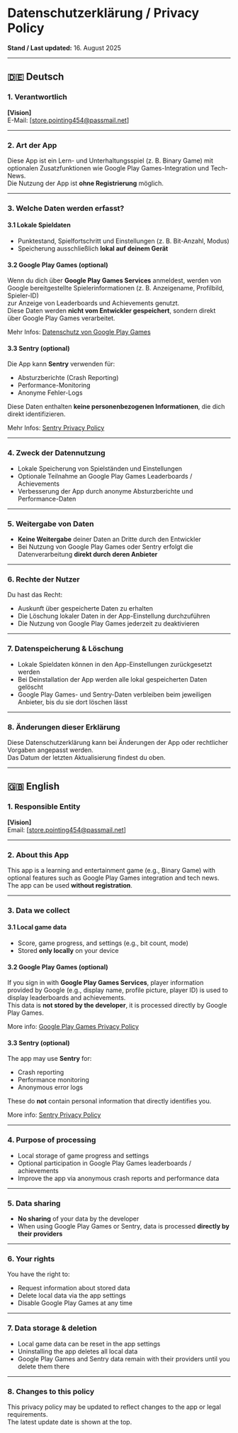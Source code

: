 # Datenschutzerklärung / Privacy Policy

**Stand / Last updated:** 16. August 2025  

---

## 🇩🇪 Deutsch

### 1. Verantwortlich
**[Vision]**  
E-Mail: [store.pointing454@passmail.net]  

---

### 2. Art der App
Diese App ist ein Lern- und Unterhaltungs­spiel (z. B. Binary Game) mit optionalen Zusatzfunktionen wie Google Play Games-Integration und Tech-News.  
Die Nutzung der App ist **ohne Registrierung** möglich.

---

### 3. Welche Daten werden erfasst?

#### 3.1 Lokale Spieldaten
- Punktestand, Spielfortschritt und Einstellungen (z. B. Bit-Anzahl, Modus)  
- Speicherung ausschließlich **lokal auf deinem Gerät**  

#### 3.2 Google Play Games (optional)
Wenn du dich über **Google Play Games Services** anmeldest, werden von Google bereitgestellte Spielerinformationen (z. B. Anzeigename, Profilbild, Spieler-ID)  
zur Anzeige von Leaderboards und Achievements genutzt.  
Diese Daten werden **nicht vom Entwickler gespeichert**, sondern direkt über Google Play Games verarbeitet.  

Mehr Infos: [Datenschutz von Google Play Games](https://policies.google.com/privacy)

#### 3.3 Sentry (optional)
Die App kann **Sentry** verwenden für:  
- Absturzberichte (Crash Reporting)  
- Performance-Monitoring  
- Anonyme Fehler-Logs  

Diese Daten enthalten **keine personenbezogenen Informationen**, die dich direkt identifizieren.  

Mehr Infos: [Sentry Privacy Policy](https://sentry.io/privacy/)

---

### 4. Zweck der Datennutzung
- Lokale Speicherung von Spielständen und Einstellungen  
- Optionale Teilnahme an Google Play Games Leaderboards / Achievements  
- Verbesserung der App durch anonyme Absturzberichte und Performance-Daten

---

### 5. Weitergabe von Daten
- **Keine Weitergabe** deiner Daten an Dritte durch den Entwickler  
- Bei Nutzung von Google Play Games oder Sentry erfolgt die Datenverarbeitung **direkt durch deren Anbieter**

---

### 6. Rechte der Nutzer
Du hast das Recht:  
- Auskunft über gespeicherte Daten zu erhalten  
- Die Löschung lokaler Daten in der App-Einstellung durchzuführen  
- Die Nutzung von Google Play Games jederzeit zu deaktivieren

---

### 7. Datenspeicherung & Löschung
- Lokale Spieldaten können in den App-Einstellungen zurückgesetzt werden  
- Bei Deinstallation der App werden alle lokal gespeicherten Daten gelöscht  
- Google Play Games- und Sentry-Daten verbleiben beim jeweiligen Anbieter, bis du sie dort löschen lässt

---

### 8. Änderungen dieser Erklärung
Diese Datenschutzerklärung kann bei Änderungen der App oder rechtlicher Vorgaben angepasst werden.  
Das Datum der letzten Aktualisierung findest du oben.

---

## 🇬🇧 English

### 1. Responsible Entity
**[Vision]**  
Email: [store.pointing454@passmail.net]  

---

### 2. About this App
This app is a learning and entertainment game (e.g., Binary Game) with optional features such as Google Play Games integration and tech news.  
The app can be used **without registration**.

---

### 3. Data we collect

#### 3.1 Local game data
- Score, game progress, and settings (e.g., bit count, mode)  
- Stored **only locally** on your device  

#### 3.2 Google Play Games (optional)
If you sign in with **Google Play Games Services**, player information provided by Google (e.g., display name, profile picture, player ID) is used to display leaderboards and achievements.  
This data is **not stored by the developer**, it is processed directly by Google Play Games.  

More info: [Google Play Games Privacy Policy](https://policies.google.com/privacy)

#### 3.3 Sentry (optional)
The app may use **Sentry** for:  
- Crash reporting  
- Performance monitoring  
- Anonymous error logs  

These do **not** contain personal information that directly identifies you.  

More info: [Sentry Privacy Policy](https://sentry.io/privacy/)

---

### 4. Purpose of processing
- Local storage of game progress and settings  
- Optional participation in Google Play Games leaderboards / achievements  
- Improve the app via anonymous crash reports and performance data

---

### 5. Data sharing
- **No sharing** of your data by the developer  
- When using Google Play Games or Sentry, data is processed **directly by their providers**

---

### 6. Your rights
You have the right to:  
- Request information about stored data  
- Delete local data via the app settings  
- Disable Google Play Games at any time

---

### 7. Data storage & deletion
- Local game data can be reset in the app settings  
- Uninstalling the app deletes all local data  
- Google Play Games and Sentry data remain with their providers until you delete them there

---

### 8. Changes to this policy
This privacy policy may be updated to reflect changes to the app or legal requirements.  
The latest update date is shown at the top.
